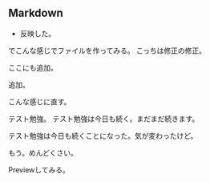 ## Markdown

* 反映した。

でこんな感じでファイルを作ってみる。
こっちは修正の修正。

ここにも追加。 

追加。

こんな感じに直す。

テスト勉強。
テスト勉強は今日も続く。まだまだ続きます。

テスト勉強は今日も続くことになった。気が変わったけど。


もう。めんどくさい。

Previewしてみる。